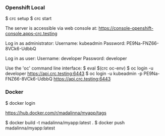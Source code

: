 ### Openshift Local ###

$ crc setup
$ crc start

The server is accessible via web console at:
  https://console-openshift-console.apps-crc.testing

Log in as administrator:
  Username: kubeadmin
  Password: PE9Na-FNZ66-8VCk6-UdbbQ

Log in as user:
  Username: developer
  Password: developer

Use the 'oc' command line interface:
  $ eval $(crc oc-env)
  $ oc login -u developer https://api.crc.testing:6443
  $ oc login -u kubeadmin -p PE9Na-FNZ66-8VCk6-UdbbQ https://api.crc.testing:6443
  
 ### Docker ###

$ docker login

https://hub.docker.com/r/madalinna/myapp/tags

$ docker build -t madalinna/myapp:latest .
$ docker push madalinna/myapp:latest

